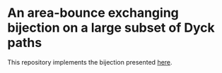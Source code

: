 # An area-bounce exchanging bijection on a large subset of Dyck paths

This repository implements the bijection presented [here](https://arxiv.org/abs/2401.14668).
